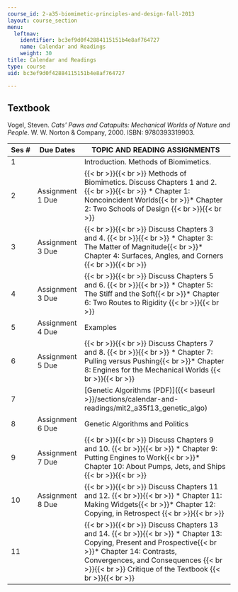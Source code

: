 ```yaml
---
course_id: 2-a35-biomimetic-principles-and-design-fall-2013
layout: course_section
menu:
  leftnav:
    identifier: bc3ef9d0f42884115151b4e8af764727
    name: Calendar and Readings
    weight: 30
title: Calendar and Readings
type: course
uid: bc3ef9d0f42884115151b4e8af764727

---
```


Textbook
--------

Vogel, Steven. _Cats' Paws and Catapults: Mechanical Worlds of Nature and People_. W. W. Norton & Company, 2000. ISBN: 9780393319903.

| Ses # | Due Dates | TOPIC AND READING ASSIGNMENTS |
| --- | --- | --- |
| 1 | &nbsp; | Introduction. Methods of Biomimetics. |
| 2 | Assignment 1 Due |  {{< br >}}{{< br >}} Methods of Biomimetics. Discuss Chapters 1 and 2. {{< br >}}{{< br >}} *   Chapter 1: Noncoincident Worlds{{< br >}}*   Chapter 2: Two Schools of Design {{< br >}}{{< br >}}  |
| 3 | Assignment 3 Due |  {{< br >}}{{< br >}} Discuss Chapters 3 and 4. {{< br >}}{{< br >}} *   Chapter 3: The Matter of Magnitude{{< br >}}*   Chapter 4: Surfaces, Angles, and Corners {{< br >}}{{< br >}}  |
| 4 | Assignment 3 Due |  {{< br >}}{{< br >}} Discuss Chapters 5 and 6. {{< br >}}{{< br >}} *   Chapter 5: The Stiff and the Soft{{< br >}}*   Chapter 6: Two Routes to Rigidity {{< br >}}{{< br >}}  |
| 5 | Assignment 4 Due | Examples |
| 6 | Assignment 5 Due |  {{< br >}}{{< br >}} Discuss Chapters 7 and 8. {{< br >}}{{< br >}} *   Chapter 7: Pulling versus Pushing{{< br >}}*   Chapter 8: Engines for the Mechanical Worlds {{< br >}}{{< br >}}  |
| 7 | &nbsp; | [Genetic Algorithms (PDF)]({{< baseurl >}}/sections/calendar-and-readings/mit2_a35f13_genetic_algo) |
| 8 | Assignment 6 Due | Genetic Algorithms and Politics |
| 9 | Assignment 7 Due |  {{< br >}}{{< br >}} Discuss Chapters 9 and 10. {{< br >}}{{< br >}} *   Chapter 9: Putting Engines to Work{{< br >}}*   Chapter 10: About Pumps, Jets, and Ships {{< br >}}{{< br >}}  |
| 10 | Assignment 8 Due |  {{< br >}}{{< br >}} Discuss Chapters 11 and 12. {{< br >}}{{< br >}} *   Chapter 11: Making Widgets{{< br >}}*   Chapter 12: Copying, in Retrospect {{< br >}}{{< br >}}  |
| 11 | &nbsp; |  {{< br >}}{{< br >}} Discuss Chapters 13 and 14. {{< br >}}{{< br >}} *   Chapter 13: Copying, Present and Prospective{{< br >}}*   Chapter 14: Contrasts, Convergences, and Consequences {{< br >}}{{< br >}} Critique of the Textbook {{< br >}}{{< br >}}